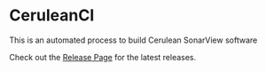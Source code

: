# CeruleanCI

This is an automated process to build Cerulean SonarView software

Check out the [Release Page](https://github.com/CeruleanSonar/CeruleanCI/releases) for the latest releases.
